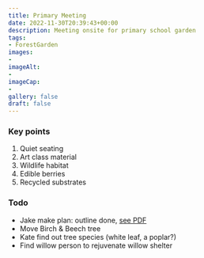 ```yaml
---
title: Primary Meeting
date: 2022-11-30T20:39:43+00:00
description: Meeting onsite for primary school garden
tags: 
- ForestGarden
images: 
- 
imageAlt:
- 
imageCap:
- 
gallery: false
draft: false
---
```


### Key points

1. Quiet seating
2. Art class material
3. Wildlife habitat 
4. Edible berries
5. Recycled substrates

### Todo

* Jake make plan: outline done, [see PDF](https://github.com/growdigital/primary/raw/main/primary.pdf)
* Move Birch & Beech tree
* Kate find out tree species (white leaf, a poplar?)
* Find willow person to rejuvenate willow shelter
